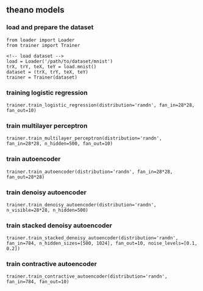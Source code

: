 ## theano models

### load and prepare the dataset

```
from loader import Loader
from trainer import Trainer

<!-- load dataset -->
load = Loader('/path/to/dataset/mnist')
trX, trY, teX, teY = load.mnist()
dataset = (trX, trY, teX, teY)
trainer = Trainer(dataset)
```

### training logistic regression


```
trainer.train_logistic_regression(distribution='randn', fan_in=28*28, fan_out=10)
```

### train multilayer perceptron

```
trainer.train_multilayer_perceptron(distribution='randn', fan_in=28*28, n_hidden=500, fan_out=10)
```

### train autoencoder

```
trainer.train_autoencoder(distribution='randn', fan_in=28*28, fan_out=28*28)
```

### train denoisy autoencoder

```
trainer.train_denoisy_autoencoder(distribution='randn', n_visible=28*28, n_hidden=500)
```

### train stacked denoisy autoencoder

```
trainer.train_stacked_denoisy_autoencoder(distribution='randn',
fan_in=784, n_hidden_sizes=[500, 1024], fan_out=10, noise_levels=[0.1,
0.2])
```

### train contractive autoencoder

```
trainer.train_contractive_autoencoder(distribution='randn', fan_in=784, fan_out=10)
```

